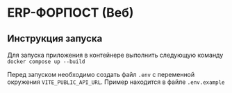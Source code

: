 # ERP-ФОРПОСТ (Веб)

## Инструкция запуска

Для запуска приложения в контейнере выполнить следующую команду `docker compose up --build`

Перед запуском необходимо создать файл `.env` с переменной окружения `VITE_PUBLIC_API_URL`. Пример находится в файле `.env.example`
